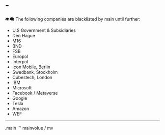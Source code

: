 # -

👁‍🗨
The following companies are blacklisted by main until further:

- U.S Government & Subsidiaries 
- Den Hague
- M16
- BND
- FSB
- Europol
- Interpol 
- Icon Mobile, Berlin
- Swedbank, Stockholm
- Cubestech, London
- IBM
- Microsoft 
- Facebook / Metaverse 
- Google 
- Tesla 
- Amazon
- WEF

---

.main 
™️
mainvolue / mv
